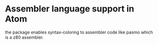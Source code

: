 # Assembler language support in Atom

the package enables syntax-coloring to assembler code like pasmo which is a z80 assembler.
